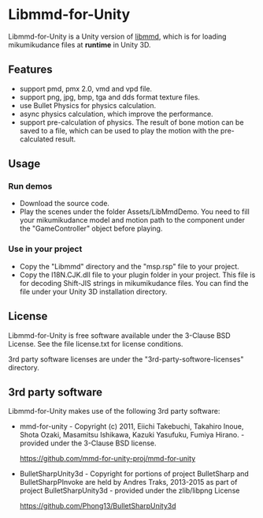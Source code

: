 # Libmmd-for-Unity

Libmmd-for-Unity is a Unity version of [libmmd](https://github.com/itsuhane/libmmd), which is for loading mikumikudance files at **runtime** in Unity 3D.

## Features

- support pmd, pmx 2.0, vmd and vpd file.
- support png, jpg, bmp, tga and dds format texture files.
- use Bullet Physics for physics calculation.
- async physics calculation, which improve the performance.
- support pre-calculation of physics. The result of bone motion can be saved to a file, which can be used to play the motion with the pre-calculated result.

## Usage

### Run demos

- Download the source code. 
- Play the scenes under the folder Assets/LibMmdDemo. You need to fill your mikumikudance model and motion path to the component under the "GameController" object before playing.

### Use in your project

- Copy the "Libmmd" directory and the "msp.rsp" file to your project.
- Copy the I18N.CJK.dll file to your plugin folder in your project. This file is for decoding Shift-JIS strings in mikumikudance files. You can find the file under your Unity 3D installation directory. 

## License

Libmmd-for-Unity is free software available under the 3-Clause BSD License. See the file license.txt for license conditions.

3rd party software licenses are under the "3rd-party-softwore-licenses" directory.

## 3rd party software

Libmmd-for-Unity makes use of the following 3rd party software:

- mmd-for-unity - Copyright (c) 2011, Eiichi Takebuchi, Takahiro Inoue, Shota Ozaki, Masamitsu Ishikawa, Kazuki Yasufuku, Fumiya Hirano. - provided under the 3-Clause BSD license.

  https://github.com/mmd-for-unity-proj/mmd-for-unity

- BulletSharpUnity3d - Copyright for portions of project BulletSharp and BulletSharpPInvoke are held by Andres Traks, 2013-2015 as part of project BulletSharpUnity3d - provided under the zlib/libpng License

  https://github.com/Phong13/BulletSharpUnity3d

